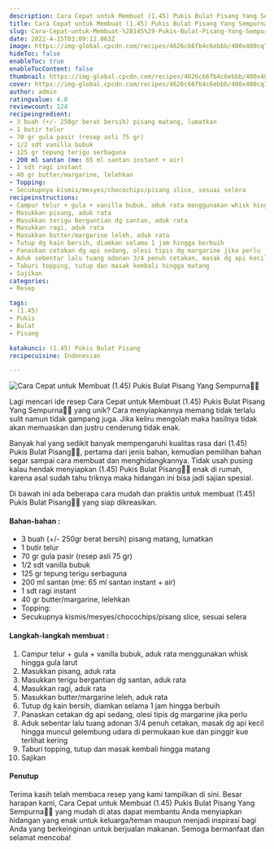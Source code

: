 ```yaml
---
description: Cara Cepat untuk Membuat (1.45) Pukis Bulat Pisang Yang Sempurna"
title: Cara Cepat untuk Membuat (1.45) Pukis Bulat Pisang Yang Sempurna
slug: Cara-Cepat-untuk-Membuat-%28145%29-Pukis-Bulat-Pisang-Yang-Sempurna
date: 2022-4-15T03:09:12.063Z
image: https://img-global.cpcdn.com/recipes/4626c66fb4c6ebbb/400x400cq70/photo.jpg
hideToc: false
enableToc: true
enableTocContent: false
thumbnail: https://img-global.cpcdn.com/recipes/4626c66fb4c6ebbb/400x400cq70/photo.jpg
cover: https://img-global.cpcdn.com/recipes/4626c66fb4c6ebbb/400x400cq70/photo.jpg
author: admin
ratingvalue: 4.8
reviewcount: 124
recipeingredient:
- 3 buah (+/- 250gr berat bersih) pisang matang, lumatkan
- 1 butir telur
- 70 gr gula pasir (resep asli 75 gr)
- 1/2 sdt vanilla bubuk
- 125 gr tepung terigu serbaguna
- 200 ml santan (me: 65 ml santan instant + air)
- 1 sdt ragi instant
- 40 gr butter/margarine, lelehkan
- Topping:
- Secukupnya kismis/mesyes/chocochips/pisang slice, sesuai selera
recipeinstructions:
- Campur telur + gula + vanilla bubuk, aduk rata menggunakan whisk hingga gula larut
- Masukkan pisang, aduk rata
- Masukkan terigu bergantian dg santan, aduk rata
- Masukkan ragi, aduk rata
- Masukkan butter/margarine leleh, aduk rata
- Tutup dg kain bersih, diamkan selama 1 jam hingga berbuih
- Panaskan cetakan dg api sedang, olesi tipis dg margarine jika perlu
- Aduk sebentar lalu tuang adonan 3/4 penuh cetakan, masak dg api kecil hingga muncul gelembung udara di permukaan kue dan pinggir kue terlihat kering
- Taburi topping, tutup dan masak kembali hingga matang
- Sajikan
categories:
- Resep

tags:
- (1.45)
- Pukis
- Bulat
- Pisang

katakunci: (1.45) Pukis Bulat Pisang
recipecuisine: Indonesian

---
```


![Cara Cepat untuk Membuat (1.45) Pukis Bulat Pisang Yang Sempurna👩‍🍳](https://img-global.cpcdn.com/recipes/4626c66fb4c6ebbb/400x400cq70/photo.jpg)

Lagi mencari ide resep Cara Cepat untuk Membuat (1.45) Pukis Bulat Pisang Yang Sempurna👩‍🍳 yang unik? Cara menyiapkannya memang tidak terlalu sulit namun tidak gampang juga. Jika keliru mengolah maka hasilnya tidak akan memuaskan dan justru cenderung tidak enak.

Banyak hal yang sedikit banyak mempengaruhi kualitas rasa dari (1.45) Pukis Bulat Pisang👩‍🍳, pertama dari jenis bahan, kemudian pemilihan bahan segar sampai cara membuat dan menghidangkannya. Tidak usah pusing kalau hendak menyiapkan (1.45) Pukis Bulat Pisang👩‍🍳 enak di rumah, karena asal sudah tahu triknya maka hidangan ini bisa jadi sajian spesial.

Di bawah ini ada beberapa cara mudah dan praktis untuk membuat (1.45) Pukis Bulat Pisang👩‍🍳 yang siap dikreasikan.

<!--inarticleads1-->

#### Bahan-bahan :

- 3 buah (+/- 250gr berat bersih) pisang matang, lumatkan
- 1 butir telur
- 70 gr gula pasir (resep asli 75 gr)
- 1/2 sdt vanilla bubuk
- 125 gr tepung terigu serbaguna
- 200 ml santan (me: 65 ml santan instant + air)
- 1 sdt ragi instant
- 40 gr butter/margarine, lelehkan
- Topping:
- Secukupnya kismis/mesyes/chocochips/pisang slice, sesuai selera

<!--inarticleads2-->

#### Langkah-langkah membuat :

1. Campur telur + gula + vanilla bubuk, aduk rata menggunakan whisk hingga gula larut
1. Masukkan pisang, aduk rata
1. Masukkan terigu bergantian dg santan, aduk rata
1. Masukkan ragi, aduk rata
1. Masukkan butter/margarine leleh, aduk rata
1. Tutup dg kain bersih, diamkan selama 1 jam hingga berbuih
1. Panaskan cetakan dg api sedang, olesi tipis dg margarine jika perlu
1. Aduk sebentar lalu tuang adonan 3/4 penuh cetakan, masak dg api kecil hingga muncul gelembung udara di permukaan kue dan pinggir kue terlihat kering
1. Taburi topping, tutup dan masak kembali hingga matang
1. Sajikan

#### Penutup

Terima kasih telah membaca resep yang kami tampilkan di sini. Besar harapan kami, Cara Cepat untuk Membuat (1.45) Pukis Bulat Pisang Yang Sempurna👩‍🍳 yang mudah di atas dapat membantu Anda menyiapkan hidangan yang enak untuk keluarga/teman maupun menjadi inspirasi bagi Anda yang berkeinginan untuk berjualan makanan. Semoga bermanfaat dan selamat mencoba!